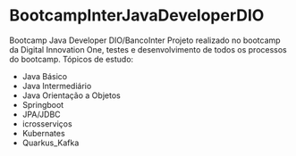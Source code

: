 # BootcampInterJavaDeveloperDIO
Bootcamp Java Developer DIO/BancoInter
Projeto realizado no bootcamp da Digital Innovation One, testes e desenvolvimento de todos os processos do bootcamp.
Tópicos de estudo:
* Java Básico
* Java Intermediário
* Java Orientação a Objetos
* Springboot
* JPA/JDBC
* icrosserviços
* Kubernates
* Quarkus_Kafka
